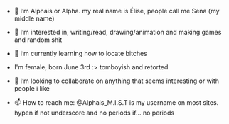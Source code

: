 - 👋 I’m Alphais or Alpha. my real name is Élise, people call me Sena (my middle name)
- 👀 I’m interested in, writing/read, drawing/animation and making games and random shit
- 🌱 I’m currently learning how to locate bitches
- I'm female, born June 3rd :> tomboyish and retorted

- 💞️ I’m looking to collaborate on anything that seems interesting or with people i like
- 📫 How to reach me: @Alphais_M.I.S.T is my username on most sites. hypen if not underscore and no periods if... no periods

